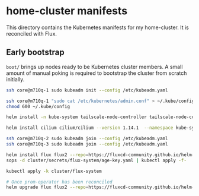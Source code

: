 # home-cluster manifests

This directory contains the Kubernetes manifests for my home-cluster. It is reconciled with Flux.


## Early bootstrap

`boot/` brings up nodes ready to be Kubernetes cluster members. A small amount of manual poking is required to bootstrap the cluster from scratch initially.

```sh
ssh core@m710q-1 sudo kubeadm init --config /etc/kubeadm.yaml

ssh core@m710q-1 "sudo cat /etc/kubernetes/admin.conf" > ~/.kube/config
chmod 600 ~/.kube/config

helm install -n kube-system tailscale-node-controller tailscale-node-controller --repo https://samcday.github.io/tailscale-node-controller

helm install cilium cilium/cilium --version 1.14.1  --namespace kube-system --values cluster/cilium-values.yaml

ssh core@m710q-2 sudo kubeadm join --config /etc/kubeadm.yaml
ssh core@m710q-3 sudo kubeadm join --config /etc/kubeadm.yaml

helm install flux flux2 --repo=https://fluxcd-community.github.io/helm-charts -n flux-system --create-namespace --values cluster/flux-values.yaml
sops -d cluster/secrets/flux-system/age-key.yaml | kubectl apply -f-

kubectl apply -k cluster/flux-system

# Once prom-operator has been reconciled
helm upgrade flux flux2 --repo=https://fluxcd-community.github.io/helm-charts -n flux-system --values cluster/flux-values.yaml --values cluster/flux-values-monitoring.yaml
```
